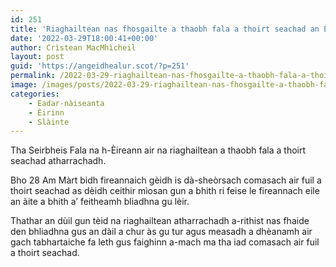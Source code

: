 ```yaml
---
id: 251
title: 'Riaghailtean nas fhosgailte a thaobh fala a thoirt seachad an Èirinn'
date: '2022-03-29T18:00:41+00:00'
author: Crìstean MacMhìcheil
layout: post
guid: 'https://angeidhealur.scot/?p=251'
permalink: /2022-03-29-riaghailtean-nas-fhosgailte-a-thaobh-fala-a-thoirt-seachad-an-eirinn/
image: /images/posts/2022-03-29-riaghailtean-nas-fhosgailte-a-thaobh-fala-a-thoirt-seachad-an-eirinn.webp
categories:
    - Eadar-nàiseanta
    - Èirinn
    - Slàinte
---
```


Tha Seirbheis Fala na h-Èireann air na riaghailtean a thaobh fala a thoirt seachad atharrachadh.

Bho 28 Am Màrt bidh fireannaich gèidh is dà-sheòrsach comasach air fuil a thoirt seachad as dèidh ceithir mìosan gun a bhith ri feise le fireannach eile an àite a bhith a’ feitheamh bliadhna gu lèir.

Thathar an dùil gun tèid na riaghailtean atharrachadh a-rithist nas fhaide den bhliadhna gus an dàil a chur às gu tur agus measadh a dhèanamh air gach tabhartaiche fa leth gus faighinn a-mach ma tha iad comasach air fuil a thoirt seachad.
